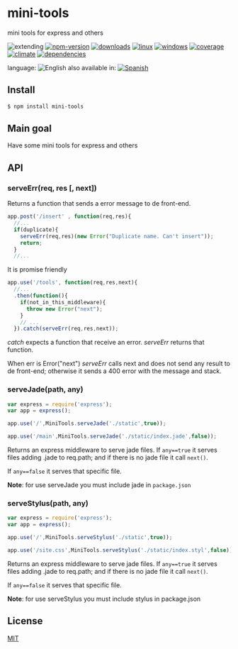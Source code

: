 # mini-tools
mini tools for express and others


![extending](https://img.shields.io/badge/stability-extending-orange.svg)
[![npm-version](https://img.shields.io/npm/v/mini-tools.svg)](https://npmjs.org/package/mini-tools)
[![downloads](https://img.shields.io/npm/dm/mini-tools.svg)](https://npmjs.org/package/mini-tools)
[![linux](https://img.shields.io/travis/codenautas/mini-tools/master.svg)](https://travis-ci.org/codenautas/mini-tools)
[![windows](https://ci.appveyor.com/api/projects/status/github/codenautas/mini-tools?svg=true)](https://ci.appveyor.com/project/codenautas/mini-tools)
[![coverage](https://img.shields.io/coveralls/codenautas/mini-tools/master.svg)](https://coveralls.io/r/codenautas/mini-tools)
[![climate](https://img.shields.io/codeclimate/github/codenautas/mini-tools.svg)](https://codeclimate.com/github/codenautas/mini-tools)
[![dependencies](https://img.shields.io/david/codenautas/mini-tools.svg)](https://david-dm.org/codenautas/mini-tools)


language: ![English](https://raw.githubusercontent.com/codenautas/multilang/master/img/lang-en.png)
also available in:
[![Spanish](https://raw.githubusercontent.com/codenautas/multilang/master/img/lang-es.png)](LEEME.md)

## Install

```sh
$ npm install mini-tools
```


## Main goal

Have some mini tools for express and others


## API

### serveErr(req, res [, next])


Returns a function that sends a error message to de front-end.


```js
app.post('/insert' , function(req,res){
  //...
  if(duplicate){
    serveErr(req,res)(new Error("Duplicate name. Can't insert"));
    return;
  }
  //...
```


It is promise friendly


```js
app.use('/tools', function(req,res,next){
  //...
  .then(function(){
    if(not_in_this_middleware){
      throw new Error("next");
    }
    // ...
  }).catch(serveErr(req,res,next));
```


*catch* expects a function that receive an error.
*serveErr* returns that function.

When err is Error("next") *serveErr* calls next and does not send any result to de front-end;
otherwise it sends a 400 error with the message and stack.


### serveJade(path, any)

```js
var express = require('express');
var app = express();

app.use('/',MiniTools.serveJade('./static',true));

app.use('/main',MiniTools.serveJade('./static/index.jade',false));
```


Returns an express middleware to serve jade files.
If `any==true` it serves files adding .jade to req.path; and
if there is no jade file it call `next()`.

If `any==false` it serves that specific file.

**Note**: for use serveJade you must include jade in `package.json`


### serveStylus(path, any)

```js
var express = require('express');
var app = express();

app.use('/',MiniTools.serveStylus('./static',true));

app.use('/site.css',MiniTools.serveStylus('./static/index.styl',false));
```


Returns an express middleware to serve jade files.
If `any==true` it serves files adding .jade to req.path; and
if there is no jade file it call `next()`.

If `any==false` it serves that specific file.

**Note**: for use serveStylus you must include stylus in package.json


## License


[MIT](LICENSE)

